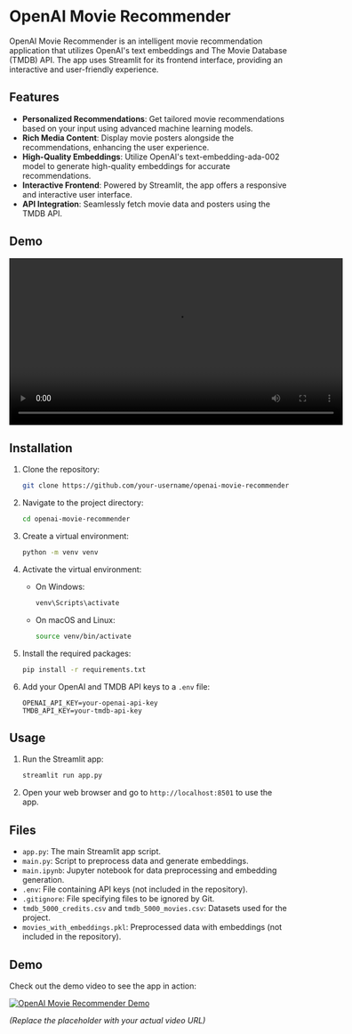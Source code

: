 # OpenAI Movie Recommender

OpenAI Movie Recommender is an intelligent movie recommendation application that utilizes OpenAI's text embeddings and The Movie Database (TMDB) API. The app uses Streamlit for its frontend interface, providing an interactive and user-friendly experience.

## Features

- **Personalized Recommendations**: Get tailored movie recommendations based on your input using advanced machine learning models.
- **Rich Media Content**: Display movie posters alongside the recommendations, enhancing the user experience.
- **High-Quality Embeddings**: Utilize OpenAI's text-embedding-ada-002 model to generate high-quality embeddings for accurate recommendations.
- **Interactive Frontend**: Powered by Streamlit, the app offers a responsive and interactive user interface.
- **API Integration**: Seamlessly fetch movie data and posters using the TMDB API.

## Demo

<video width="600" controls>
  <source src="demo.webm" type="video/webm">
</video>

## Installation

1. Clone the repository:

    ```bash
    git clone https://github.com/your-username/openai-movie-recommender.git
    ```

2. Navigate to the project directory:

    ```bash
    cd openai-movie-recommender
    ```

3. Create a virtual environment:

    ```bash
    python -m venv venv
    ```

4. Activate the virtual environment:

    - On Windows:

      ```bash
      venv\Scripts\activate
      ```

    - On macOS and Linux:

      ```bash
      source venv/bin/activate
      ```

5. Install the required packages:

    ```bash
    pip install -r requirements.txt
    ```

6. Add your OpenAI and TMDB API keys to a `.env` file:

    ```env
    OPENAI_API_KEY=your-openai-api-key
    TMDB_API_KEY=your-tmdb-api-key
    ```

## Usage

1. Run the Streamlit app:

    ```bash
    streamlit run app.py
    ```

2. Open your web browser and go to `http://localhost:8501` to use the app.

## Files

- `app.py`: The main Streamlit app script.
- `main.py`: Script to preprocess data and generate embeddings.
- `main.ipynb`: Jupyter notebook for data preprocessing and embedding generation.
- `.env`: File containing API keys (not included in the repository).
- `.gitignore`: File specifying files to be ignored by Git.
- `tmdb_5000_credits.csv` and `tmdb_5000_movies.csv`: Datasets used for the project.
- `movies_with_embeddings.pkl`: Preprocessed data with embeddings (not included in the repository).

## Demo

Check out the demo video to see the app in action:

[![OpenAI Movie Recommender Demo](https://img.youtube.com/vi/your-video-id/0.jpg)](https://www.youtube.com/watch?v=your-video-id)

*(Replace the placeholder with your actual video URL)*

